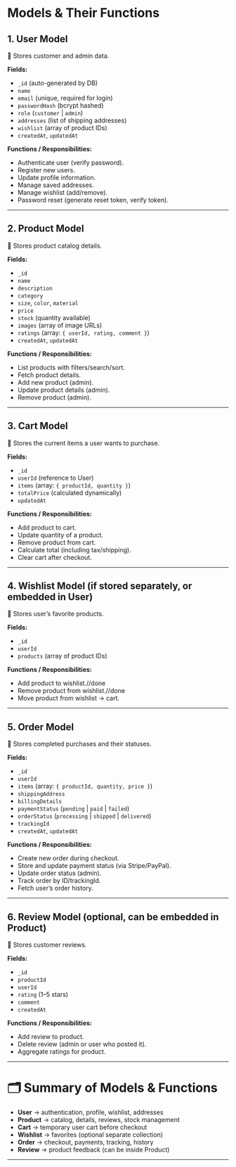 # **Models & Their Functions**

## 1. **User Model**

📌 Stores customer and admin data.

**Fields:**

* `_id` (auto-generated by DB)
* `name`
* `email` (unique, required for login)
* `passwordHash` (bcrypt hashed)
* `role` (`customer` | `admin`)
* `addresses` (list of shipping addresses)
* `wishlist` (array of product IDs)
* `createdAt`, `updatedAt`


**Functions / Responsibilities:**

* Authenticate user (verify password).
* Register new users.
* Update profile information.
* Manage saved addresses.
* Manage wishlist (add/remove).
* Password reset (generate reset token, verify token).

---

## 2. **Product Model**

📌 Stores product catalog details.

**Fields:**

* `_id`
* `name`
* `description`
* `category`
* `size`, `color`, `material`
* `price`
* `stock` (quantity available)
* `images` (array of image URLs)
* `ratings` (array: `{ userId, rating, comment }`)
* `createdAt`, `updatedAt`

**Functions / Responsibilities:**

* List products with filters/search/sort.
* Fetch product details.
* Add new product (admin).
* Update product details (admin).
* Remove product (admin).

---

## 3. **Cart Model**

📌 Stores the current items a user wants to purchase.

**Fields:**

* `_id`
* `userId` (reference to User)
* `items` (array: `{ productId, quantity }`)
* `totalPrice` (calculated dynamically)
* `updatedAt`

**Functions / Responsibilities:**

* Add product to cart.
* Update quantity of a product.
* Remove product from cart.
* Calculate total (including tax/shipping).
* Clear cart after checkout.

---

## 4. **Wishlist Model** (if stored separately, or embedded in User)

📌 Stores user’s favorite products.

**Fields:**

* `_id`
* `userId`
* `products` (array of product IDs)

**Functions / Responsibilities:**

* Add product to wishlist.//done
* Remove product from wishlist.//done
* Move product from wishlist → cart.

---

## 5. **Order Model**

📌 Stores completed purchases and their statuses.

**Fields:**

* `_id`
* `userId`
* `items` (array: `{ productId, quantity, price }`)
* `shippingAddress`
* `billingDetails`
* `paymentStatus` (`pending` | `paid` | `failed`)
* `orderStatus` (`processing` | `shipped` | `delivered`)
* `trackingId`
* `createdAt`, `updatedAt`

**Functions / Responsibilities:**

* Create new order during checkout.
* Store and update payment status (via Stripe/PayPal).
* Update order status (admin).
* Track order by ID/trackingId.
* Fetch user’s order history.

---

## 6. **Review Model** (optional, can be embedded in Product)

📌 Stores customer reviews.

**Fields:**

* `_id`
* `productId`
* `userId`
* `rating` (1–5 stars)
* `comment`
* `createdAt`

**Functions / Responsibilities:**

* Add review to product.
* Delete review (admin or user who posted it).
* Aggregate ratings for product.

---


# 🗂 Summary of Models & Functions

* **User** → authentication, profile, wishlist, addresses
* **Product** → catalog, details, reviews, stock management
* **Cart** → temporary user cart before checkout
* **Wishlist** → favorites (optional separate collection)
* **Order** → checkout, payments, tracking, history
* **Review** → product feedback (can be inside Product)

---

